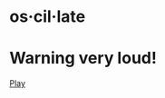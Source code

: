# os·cil·late
# Warning very loud!

[Play](https://jasonify.github.io/Rythm-Game--one-hour-game-jams)
